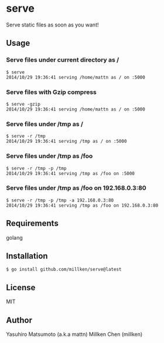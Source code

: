 # serve

Serve static files as soon as you want!

## Usage

### Serve files under current directory as /

```
$ serve
2014/10/29 19:36:41 serving /home/mattn as / on :5000
```

### Serve files with Gzip compress
```
$ serve -gzip
2014/10/29 19:36:41 serving /home/mattn as / on :5000
```

### Serve files under /tmp as /

```
$ serve -r /tmp
2014/10/29 19:36:41 serving /tmp as / on :5000
```

### Serve files under /tmp as /foo

```
$ serve -r /tmp -p /tmp
2014/10/29 19:36:41 serving /tmp as /foo on :5000
```

### Serve files under /tmp as /foo on 192.168.0.3:80

```
$ serve -r /tmp -p /tmp -a 192.168.0.3:80
2014/10/29 19:36:41 serving /tmp as /foo on 192.168.0.3:80
```

## Requirements

golang

## Installation

```
$ go install github.com/millken/serve@latest
```

## License

MIT

## Author

Yasuhiro Matsumoto (a.k.a mattn)
Millken Chen (millken)

